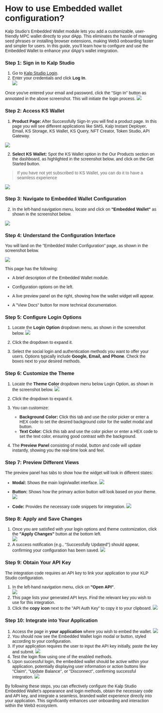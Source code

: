 <style>  body { font-family: "Source Sans 3", sans-serif!important; }</style>
<link href="https://fonts.googleapis.com/css2?family=Source+Sans+3:ital,wght@0,200..900;1,200..900&display=swap" rel="stylesheet">    
<link rel="stylesheet" href="https://fonts.googleapis.com/icon?family=Material+Icons">

# **How to use Embedded wallet configuration?**

Kalp Studio’s Embedded Wallet module lets you add a customizable, user-friendly MPC wallet directly to your dApp. This eliminates the hassle of managing seed phrases or installing browser extensions, making Web3 onboarding faster and simpler for users. In this guide, you’ll learn how to configure and use the Embedded Wallet to enhance your dApp’s wallet integration.

### **Step 1: Sign in to Kalp Studio**
1.  Go to [Kalp Studio Login](https://accounts.kalp.studio/login).  
2.  Enter your credentials and click **Log In**.    
![](https://docs-images-kalp-studio.s3.ap-south-1.amazonaws.com/SS+Audit+7/signin.jpg)

Once you've entered your email and password, click the "Sign In" button as annotated in the above screenshot. This will initiate the login process.
![](https://docs-images-kalp-studio.s3.ap-south-1.amazonaws.com/SS+Audit+7/signin)

### **Step 2: Access KS Wallet**


1.  **Product Page:** After Successfully Sign-In you will find a product page. In this page you will see different applications like SMS, Kalp Instant Deployer, Email, KS Storage, KS Wallet, KS Query, NFT Creator, Token Studio, API Gateway.

![](https://docs-images-kalp-studio.s3.ap-south-1.amazonaws.com/Audit+2/walletconfig/wc2.png)

2.  **Select KS Wallet:** Spot the KS Wallet option in the Our Products section on the dashboard, as highlighted in the screenshot below, and click on the Get Started button.

> If you have not  yet subscribed to KS Wallet, you can do it to have a seamless experience



![](https://docs-images-kalp-studio.s3.ap-south-1.amazonaws.com/Audit+2/walletconfig/wc3.png)

    

### **Step 3: Navigate to Embedded Wallet Configuration**
    
2.  In the left-hand navigation menu, locate and click on **"Embedded Wallet"** as shown in the screenshot below.
    
![](https://docs-images-kalp-studio.s3.ap-south-1.amazonaws.com/Audit+2/embedwallet/ew4.png)

### **Step 4: Understand the Configuration Interface**

You will land on the "Embedded Wallet Configuration" page, as shown in the screenshot below.

![](https://docs-images-kalp-studio.s3.ap-south-1.amazonaws.com/Audit+2/embedwallet/ew5.png)

This page has the following:

-   A brief description of the Embedded Wallet module.
    
-   Configuration options on the left.
    
-   A live preview panel on the right, showing how the wallet widget will appear.
    
-   A "View Docs" button for more technical documentation.
    

### **Step 5: Configure Login Options**

1.  Locate the **Login Option** dropdown menu, as shown in the screenshot below.
![](https://docs-images-kalp-studio.s3.ap-south-1.amazonaws.com/Audit+2/embedwallet/ew6.png)

2.  Click the dropdown to expand it.
    
3.  Select the social login and authentication methods you want to offer your users. Options typically include **Google, Email, and Phone**. Check the boxes next to your desired methods.
    

### **Step 6: Customize the Theme**

1.  Locate the **Theme Color** dropdown menu below Login Option, as shown in the screenshot below.
![](https://docs-images-kalp-studio.s3.ap-south-1.amazonaws.com/Audit+2/embedwallet/ew7.png)

2.  Click the dropdown to expand it.  
3.  You can customize:
    -   **Background Color:** Click this tab and use the color picker or enter a HEX code to set the desired background color for the wallet modal and button.
    -   **Text Color:** Click this tab and use the color picker or enter a HEX code to set the text color, ensuring good contrast with the background.     
4.  The **Preview Panel** consisting of modal, button and code will update instantly, showing you the real-time look and feel.
    
### **Step 7: Preview Different Views**

The preview panel has tabs to show how the widget will look in different states:

-   **Modal:** Shows the main login/wallet interface.
![](https://docs-images-kalp-studio.s3.ap-south-1.amazonaws.com/Audit+2/embedwallet/ew8.png)

-   **Button:** Shows how the primary action button will look based on your theme.
![](https://docs-images-kalp-studio.s3.ap-south-1.amazonaws.com/Audit+2/embedwallet/ew9.png)

-   **Code:** Provides the necessary code snippets for integration.
![](https://docs-images-kalp-studio.s3.ap-south-1.amazonaws.com/Audit+2/embedwallet/ew10.png)

### **Step 8: Apply and Save Changes**

1.  Once you are satisfied with your login options and theme customization, click the **"Apply Changes"** button at the bottom left.   
![](https://docs-images-kalp-studio.s3.ap-south-1.amazonaws.com/Audit+2/embedwallet/ew11.png)
2.  A success notification (e.g., "Successfully Updated") should appear, confirming your configuration has been saved.
![](https://docs-images-kalp-studio.s3.ap-south-1.amazonaws.com/Audit+2/embedwallet/ew12.png)

### **Step 9: Obtain Your API Key**

The integration code requires an API key to link your application to your KLP Studio configuration.
1.  In the left-hand navigation menu, click on **"Open API"**.   
![](https://docs-images-kalp-studio.s3.ap-south-1.amazonaws.com/Audit+2/embedwallet/ew13.png)
2.  This page lists your generated API keys. Find the relevant key you wish to use for this integration.  
3.  Click the **copy icon** next to the "API Auth Key" to copy it to your clipboard.
![](https://docs-images-kalp-studio.s3.ap-south-1.amazonaws.com/Audit+2/embedwallet/ew14.png)

### **Step 10: Integrate into Your Application**
1.  Access the page in **your application** where you wish to embed the wallet.
![](https://docs-images-kalp-studio.s3.ap-south-1.amazonaws.com/Audit+2/embedwallet/ew15.png)
2.  You should now see the Embedded Wallet login modal or button, styled according to your configuration.   
3.  If your application requires the user to input the API key initially, paste the key and submit.
![](https://docs-images-kalp-studio.s3.ap-south-1.amazonaws.com/Audit+2/embedwallet/ew16.png)
4.  Test the login flow using one of the enabled methods.  
5.  Upon successful login, the embedded wallet should be active within your application, potentially displaying user information or action buttons like "Claim", "Update Balance", or "Disconnect", confirming successful integration.
![](https://docs-images-kalp-studio.s3.ap-south-1.amazonaws.com/Audit+2/embedwallet/ew17.png)

By following these steps, you can effectively configure the Kalp Studio Embedded Wallet's appearance and login methods, obtain the necessary code and API key, and integrate a seamless, branded wallet experience directly into your application. This significantly enhances user onboarding and interaction within the Web3 ecosystem.
